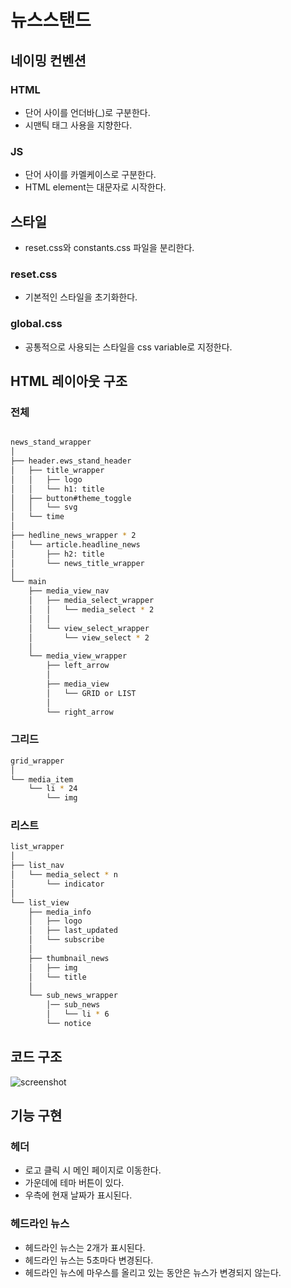 # 뉴스스탠드

## 네이밍 컨벤션

### HTML

* 단어 사이를 언더바(_)로 구분한다.
* 시맨틱 태그 사용을 지향한다.

### JS

* 단어 사이를 카멜케이스로 구분한다.
* HTML element는 대문자로 시작한다.

## 스타일

* reset.css와 constants.css 파일을 분리한다.

### reset.css

* 기본적인 스타일을 초기화한다.

### global.css

* 공통적으로 사용되는 스타일을 css variable로 지정한다.

## HTML 레이아웃 구조

### 전체

```bash

news_stand_wrapper
│
├── header.ews_stand_header
│   ├── title_wrapper
│   │   ├── logo
│   │   └── h1: title
│   ├── button#theme_toggle
│   │   └── svg
│   └── time
│
├── hedline_news_wrapper * 2
│   └── article.headline_news
│       ├── h2: title
│       └── news_title_wrapper
│
└── main
    ├── media_view_nav
    │   ├── media_select_wrapper
    │   │   └── media_select * 2
    │   │
    │   └── view_select_wrapper
    │       └── view_select * 2
    │
    └── media_view_wrapper
        ├── left_arrow
        │
        ├── media_view
        │   └── GRID or LIST
        │
        └── right_arrow

```

### 그리드

```bash
grid_wrapper
│
└── media_item
    └── li * 24
        └── img


```

### 리스트
  
```bash
list_wrapper
│
├── list_nav
│   └── media_select * n
│       └── indicator
│
└── list_view
    ├── media_info
    │   ├── logo
    │   ├── last_updated
    │   └── subscribe
    │
    ├── thumbnail_news
    │   ├── img
    │   └── title
    │
    └── sub_news_wrapper
        │── sub_news
        │   └── li * 6
        └── notice
```

## 코드 구조

![screenshot](https://github.com/jhynsoo/fe-newsstand/assets/38831776/afce6bca-e213-4ae3-b9a1-92e4b9e41df3)

## 기능 구현

### 헤더

* 로고 클릭 시 메인 페이지로 이동한다.
* 가운데에 테마 버튼이 있다.
* 우측에 현재 날짜가 표시된다.

### 헤드라인 뉴스

* 헤드라인 뉴스는 2개가 표시된다.
* 헤드라인 뉴스는 5초마다 변경된다.
* 헤드라인 뉴스에 마우스를 올리고 있는 동안은 뉴스가 변경되지 않는다.

